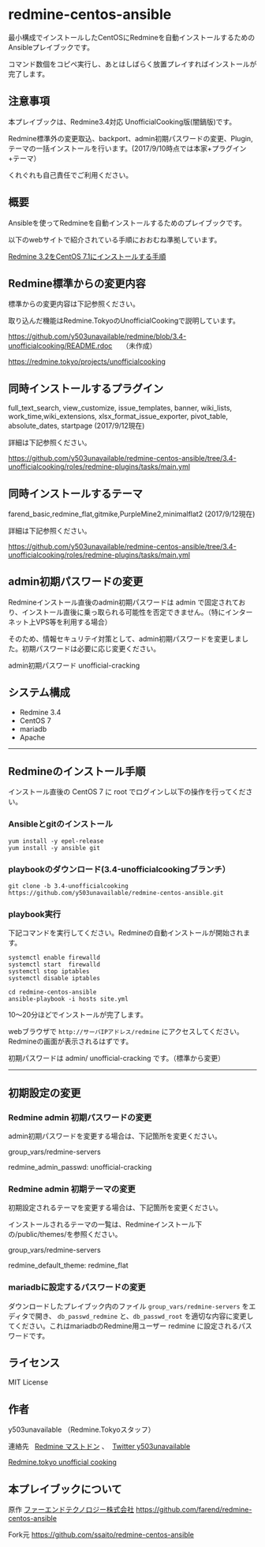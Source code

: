 # redmine-centos-ansible


最小構成でインストールしたCentOSにRedmineを自動インストールするためのAnsibleプレイブックです。

コマンド数個をコピペ実行し、あとはしばらく放置プレイすればインストールが完了します。

## 注意事項

本プレイブックは、Redmine3.4対応 UnofficialCooking版(闇鍋版)です。

Redmine標準外の変更取込、backport、admin初期パスワードの変更、Plugin,テーマの一括インストールを行います。(2017/9/10時点では本家+プラグイン+テーマ）

くれぐれも自己責任でご利用ください。

## 概要

Ansibleを使ってRedmineを自動インストールするためのプレイブックです。

以下のwebサイトで紹介されている手順におおむね準拠しています。

[Redmine 3.2をCentOS 7.1にインストールする手順](http://blog.redmine.jp/articles/3_2/install/centos/)

## Redmine標準からの変更内容

標準からの変更内容は下記参照ください。

取り込んだ機能はRedmine.TokyoのUnofficialCookingで説明しています。

https://github.com/y503unavailable/redmine/blob/3.4-unofficialcooking/README.rdoc     （未作成）

https://redmine.tokyo/projects/unofficialcooking

## 同時インストールするプラグイン

full_text_search, view_customize, issue_templates, banner, wiki_lists, work_time,wiki_extensions, xlsx_format_issue_exporter, pivot_table, absolute_dates, startpage  (2017/9/12現在)

詳細は下記参照ください。

https://github.com/y503unavailable/redmine-centos-ansible/tree/3.4-unofficialcooking/roles/redmine-plugins/tasks/main.yml

## 同時インストールするテーマ

farend_basic,redmine_flat,gitmike,PurpleMine2,minimalflat2  (2017/9/12現在)

詳細は下記参照ください。

https://github.com/y503unavailable/redmine-centos-ansible/tree/3.4-unofficialcooking/roles/redmine-plugins/tasks/main.yml

## admin初期パスワードの変更

Redmineインストール直後のadmin初期パスワードは admin で固定されており、インストール直後に乗っ取られる可能性を否定できません。（特にインターネット上VPS等を利用する場合）

そのため、情報セキュリテイ対策として、admin初期パスワードを変更しました。初期パスワードは必要に応じ変更ください。

admin初期パスワード  unofficial-cracking 

## システム構成

* Redmine 3.4
* CentOS 7
* mariadb
* Apache

---

## Redmineのインストール手順

インストール直後の CentOS 7 に root でログインし以下の操作を行ってください。


### Ansibleとgitのインストール

```
yum install -y epel-release
yum install -y ansible git
```

### playbookのダウンロード(3.4-unofficialcookingブランチ）

```
git clone -b 3.4-unofficialcooking https://github.com/y503unavailable/redmine-centos-ansible.git
```

### playbook実行

下記コマンドを実行してください。Redmineの自動インストールが開始されます。

```
systemctl enable firewalld
systemctl start  firewalld
systemctl stop iptables
systemctl disable iptables
```

```
cd redmine-centos-ansible
ansible-playbook -i hosts site.yml
```

10〜20分ほどでインストールが完了します。

webブラウザで `http://サーバIPアドレス/redmine` にアクセスしてください。Redmineの画面が表示されるはずです。

初期パスワードは admin/ unofficial-cracking です。（標準から変更）

---

## 初期設定の変更

### Redmine admin 初期パスワードの変更

admin初期パスワードを変更する場合は、下記箇所を変更ください。

group_vars/redmine-servers

redmine_admin_passwd: unofficial-cracking

### Redmine admin 初期テーマの変更

初期設定されるテーマを変更する場合は、下記箇所を変更ください。

インストールされるテーマの一覧は、Redmineインストール下の/public/themes/を参照ください。

group_vars/redmine-servers

redmine_default_theme: redmine_flat

### mariadbに設定するパスワードの変更

ダウンロードしたプレイブック内のファイル `group_vars/redmine-servers` をエディタで開き、 `db_passwd_redmine` と、`db_passwd_root` を適切な内容に変更してください。これはmariadbのRedmine用ユーザー redmine に設定されるパスワードです。


## ライセンス

MIT License


## 作者

y503unavailable （Redmine.Tokyoスタッフ）

連絡先   [Redmine マストドン](https://toot.redmine.jp/@y503unavailable) 、  [Twitter y503unavailable](https://twitter.com/y503unavailable)

[Redmine.tokyo unofficial cooking](https://redmine.tokyo/projects/unofficialcooking/)   

## 本プレイブックについて

原作 
[ファーエンドテクノロジー株式会社](http://www.farend.co.jp/)
https://github.com/farend/redmine-centos-ansible

Fork元
https://github.com/ssaito/redmine-centos-ansible
